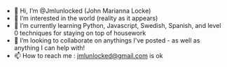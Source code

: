 - 👋 Hi, I’m @Jmlunlocked (John Marianna Locke)
- 👀 I’m interested in the world (reality as it appears)
- 🌱 I’m currently learning Python, Javascript, Swedish, Spanish, and level 0 techniques for staying on top of housework
- 💞️ I’m looking to collaborate on anythings I've posted - as well as anything I can help with!
- 📫 How to reach me : jmlunlocked@gmail.com is ok

<!---
Jmlunlocked/Jmlunlocked is a ✨ special ✨ repository because its `README.md` (this file) appears on your GitHub profile.
You can click the Preview link to take a look at your changes.
--->
